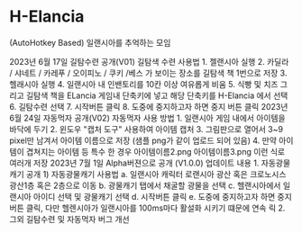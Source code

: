 # H-Elancia
(AutoHotkey Based) 일랜시아를 추억하는 모임 

2023년 6월 17일 길탐수련 공개(V01)
	길탐색 수련 사용법
 		1. 젤랜시아 실행
 		2. 카딜라 / 샤네트 / 카레푸 / 오이피노 / 쿠키 /베스 가 보이는 장소를 길탐색 책 1번으로 저장
	 	3. 헬래시아 실행
	  4. 일랜시아 내 인밴토리를 10칸 이상 여유롭게 비움
	  5. 식빵 및 치즈 그리고 길탐색 책을 ELancia 게임내 단축키에 넣고 해당 단축키를 H-Elancia 에서 선택
	  6. 길탐수련 선택
	 	7. 시작버튼 클릭
	  8. 도중에 중지하고자 하면 중지 버튼 클릭
2023년 6월 24일 자동먹자 공개(V02)
	자동먹자 사용 방법
 		1. 일랜시아 게임 내에서 아이템을 바닥에 두기
	 	2. 윈도우 "캡처 도구" 사용하여 아이템 캡처
	 	3. 그림판으로 열어서 3~9 pixel만 남겨서 아이템 이름으로 저장 (샘플 png가 같이 업로드 되어 있음)
	 	4. 만약 아이템이 겹쳐지는 아이템 등 특수 한 경우 아이템이름2.png 아이템이름3.png 이런 식로 여러개 저장
2023년 7월 1일 Alpha버젼으로 공개 (V1.0.0)
	업데이트 내용
 	1. 자동광물캐기 공개 
		1) 자동광물캐기 사용법
			a. 일랜시아 캐릭터 로랜시아 광산 혹은 크로노시스 광산1층 혹은 2층으로 이동
	 		b. 광물캐기 탭에서 채굴할 광물을 선택
			c. 헬랜시아에서 일랜시아 아이디 선택 및 광물캐기 선택
	 		d. 시작버튼 클릭
			e. 도중에 중지하고자 하면 중지 버튼 클릭, 다만 헬렌시아가 일랜시아를 100ms마다 활설화 시키기 떄문에 연속 릭
	2. 그외 길탐수련 및 자동먹자 버그 개선
